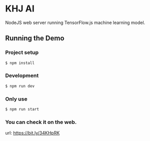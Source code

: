 KHJ AI
=============

NodeJS web server running TensorFlow.js machine learning model.

## Running the Demo

### Project setup
```sh
$ npm install
```

### Development
```sh
$ npm run dev
```

### Only use
```sh
$ npm run start
```

### You can check it on the web.
url: https://bit.ly/34KHpRK